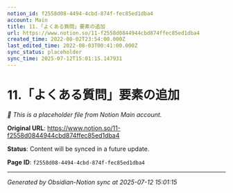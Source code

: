 ```yaml
---
notion_id: f2558d08-4494-4cbd-874f-fec85ed1dba4
account: Main
title: 11.「よくある質問」要素の追加
url: https://www.notion.so/11-f2558d0844944cbd874ffec85ed1dba4
created_time: 2022-08-02T23:54:00.000Z
last_edited_time: 2022-08-03T00:41:00.000Z
sync_status: placeholder
sync_time: 2025-07-12T15:01:15.147931
---
```


# 11.「よくある質問」要素の追加

*🔄 This is a placeholder file from Notion Main account.*

**Original URL**: https://www.notion.so/11-f2558d0844944cbd874ffec85ed1dba4

**Status**: Content will be synced in a future update.

**Page ID**: `f2558d08-4494-4cbd-874f-fec85ed1dba4`

---

*Generated by Obsidian-Notion sync at 2025-07-12 15:01:15*
